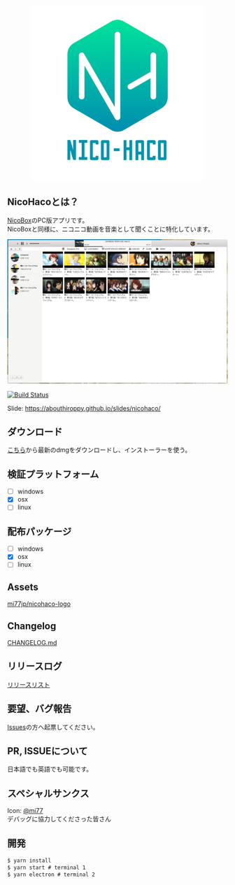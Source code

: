 <div align="center">
  <img src="./images/nicohaco-logo.png" width="400" height="400">
</div>

## NicoHacoとは？
[NicoBox](https://itunes.apple.com/jp/app/nicobox-%E3%83%8B%E3%82%B3%E3%83%9C%E3%83%83%E3%82%AF%E3%82%B9/id421753493?mt=8)のPC版アプリです。  
NicoBoxと同様に、ニコニコ動画を音楽として聞くことに特化しています。

<img src="./images/screenshot.png" width="600">


[![Build Status](https://travis-ci.org/abouthiroppy/nicohaco.svg?branch=master)](https://travis-ci.org/abouthiroppy/nicohaco)

Slide: https://abouthiroppy.github.io/slides/nicohaco/


## ダウンロード
[こちら](https://github.com/abouthiroppy/nicohaco/releases)から最新のdmgをダウンロードし、インストーラーを使う。

## 検証プラットフォーム
- [ ] windows
- [x] osx
- [ ] linux

## 配布パッケージ
- [ ] windows
- [x] osx
- [ ] linux

## Assets
[mi77jp/nicohaco-logo](https://github.com/mi77jp/nicohaco-logo)  

## Changelog
[CHANGELOG.md](https://github.com/abouthiroppy/nicohaco/blob/master/CHANGELOG.md)

## リリースログ
[リリースリスト](https://github.com/abouthiroppy/nicohaco/releases)

## 要望、バグ報告
[Issues](https://github.com/abouthiroppy/nicocako/issues)の方へ起票してください。
## PR, ISSUEについて
日本語でも英語でも可能です。

## スペシャルサンクス
Icon: [@mi77](https://github.com/mi77jp)  
デバッグに協力してくださった皆さん

## 開発
```shell
$ yarn install
$ yarn start # terminal 1
$ yarn electron # terminal 2
```

